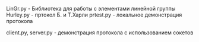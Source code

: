 LinGr.py - Библиотека для работы с элементами линейной группы
Hurley.py - пртокол Б. и Т.Харли
prtest.py - локальное демонстрация протокола

client.py, server.py - демонстрация протокола с использованием сокетов
